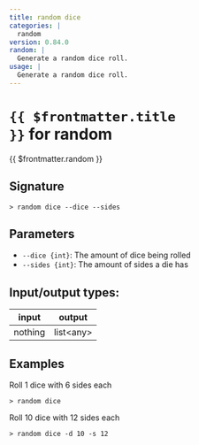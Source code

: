 ```yaml
---
title: random dice
categories: |
  random
version: 0.84.0
random: |
  Generate a random dice roll.
usage: |
  Generate a random dice roll.
---
```


# <code>{{ $frontmatter.title }}</code> for random

<div class='command-title'>{{ $frontmatter.random }}</div>

## Signature

```> random dice --dice --sides```

## Parameters

 -  `--dice {int}`: The amount of dice being rolled
 -  `--sides {int}`: The amount of sides a die has


## Input/output types:

| input   | output    |
| ------- | --------- |
| nothing | list\<any\> |

## Examples

Roll 1 dice with 6 sides each
```shell
> random dice

```

Roll 10 dice with 12 sides each
```shell
> random dice -d 10 -s 12

```
